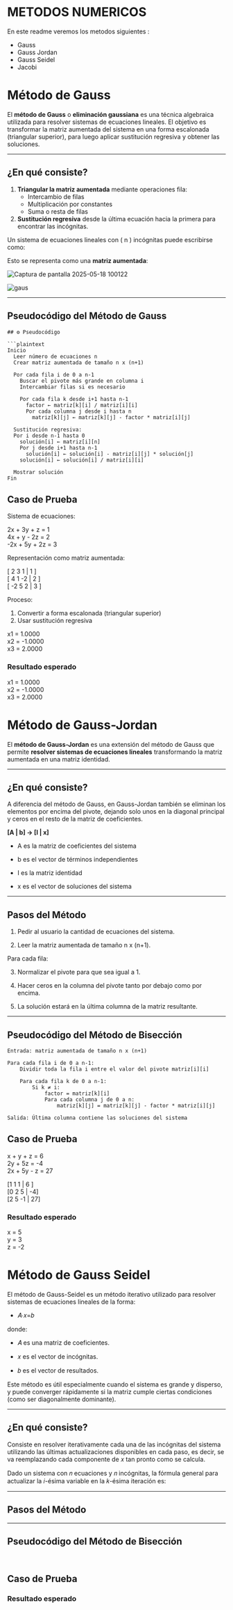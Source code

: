 # METODOS NUMERICOS

En este readme veremos los metodos siguientes : 
- Gauss
- Gauss Jordan 
- Gauss Seidel 
- Jacobi 

# Método de Gauss

El **método de Gauss** o **eliminación gaussiana** es una técnica algebraica utilizada para resolver sistemas de ecuaciones lineales. El objetivo es transformar la matriz aumentada del sistema en una forma escalonada (triangular superior), para luego aplicar sustitución regresiva y obtener las soluciones.

---

##  ¿En qué consiste?

1. **Triangular la matriz aumentada** mediante operaciones fila:
   - Intercambio de filas
   - Multiplicación por constantes
   - Suma o resta de filas
2. **Sustitución regresiva** desde la última ecuación hacia la primera para encontrar las incógnitas.

Un sistema de ecuaciones lineales con \( n \) incógnitas puede escribirse como:




Esto se representa como una **matriz aumentada**:

![Captura de pantalla 2025-05-18 100122](https://github.com/user-attachments/assets/f9d66cff-a4dc-48a4-be91-c4a805ec8f9c)


![gaus](https://github.com/user-attachments/assets/7133d94f-3739-4f5d-b835-b47dc48e64f4)




---


## Pseudocódigo del Método de Gauss

```plaintext
## ⚙️ Pseudocódigo

```plaintext
Inicio
  Leer número de ecuaciones n
  Crear matriz aumentada de tamaño n x (n+1)

  Por cada fila i de 0 a n-1
    Buscar el pivote más grande en columna i
    Intercambiar filas si es necesario

    Por cada fila k desde i+1 hasta n-1
      factor ← matriz[k][i] / matriz[i][i]
      Por cada columna j desde i hasta n
        matriz[k][j] ← matriz[k][j] - factor * matriz[i][j]

  Sustitución regresiva:
  Por i desde n-1 hasta 0
    solución[i] ← matriz[i][n]
    Por j desde i+1 hasta n-1
      solución[i] ← solución[i] - matriz[i][j] * solución[j]
    solución[i] ← solución[i] / matriz[i][i]

  Mostrar solución
Fin
```

## Caso de Prueba

Sistema de ecuaciones:

2x + 3y + z = 1  
4x + y - 2z = 2  
-2x + 5y + 2z = 3

Representación como matriz aumentada:

[  2   3   1  |  1 ]  
[  4   1  -2  |  2 ]  
[ -2   5   2  |  3 ]

Proceso:

1. Convertir a forma escalonada (triangular superior)
2. Usar sustitución regresiva



x1 = 1.0000  
x2 = -1.0000  
x3 = 2.0000

### Resultado esperado
x1 = 1.0000  
x2 = -1.0000  
x3 = 2.0000






# Método de Gauss-Jordan 

El **método de Gauss-Jordan** es una extensión del método de Gauss que permite **resolver sistemas de ecuaciones lineales** transformando la matriz aumentada en una matriz identidad. 

---

##  ¿En qué consiste?

A diferencia del método de Gauss, en Gauss-Jordan también se eliminan los elementos por encima del pivote, dejando solo unos en la diagonal principal y ceros en el resto de la matriz de coeficientes.

**[A | b]  →  [I | x]**

- A es la matriz de coeficientes del sistema

- b es el vector de términos independientes

- I es la matriz identidad

- x es el vector de soluciones del sistema
---

##  Pasos del Método

1. Pedir al usuario la cantidad de ecuaciones del sistema.

2. Leer la matriz aumentada de tamaño n x (n+1).

Para cada fila:

3. Normalizar el pivote para que sea igual a 1.

4. Hacer ceros en la columna del pivote tanto por debajo como por encima.

5. La solución estará en la última columna de la matriz resultante.
---


## Pseudocódigo del Método de Bisección

```plaintext
Entrada: matriz aumentada de tamaño n x (n+1)

Para cada fila i de 0 a n-1:
    Dividir toda la fila i entre el valor del pivote matriz[i][i]

    Para cada fila k de 0 a n-1:
        Si k ≠ i:
            factor = matriz[k][i]
            Para cada columna j de 0 a n:
                matriz[k][j] = matriz[k][j] - factor * matriz[i][j]

Salida: Última columna contiene las soluciones del sistema

```

## Caso de Prueba


x + y + z = 6  
2y + 5z = -4  
2x + 5y - z = 27


[1  1  1 | 6 ]  
[0  2  5 | -4]  
[2  5 -1 | 27]



### Resultado esperado
x = 5  
y = 3  
z = -2

# Método de Gauss Seidel

El método de Gauss-Seidel es un método iterativo utilizado para resolver sistemas de ecuaciones lineales de la forma:

- 𝐴⋅𝑥=𝑏

donde:

- 𝐴 es una matriz de coeficientes.

- 𝑥 es el vector de incógnitas.

- 𝑏 es el vector de resultados.

Este método es útil especialmente cuando el sistema es grande y disperso, y puede converger rápidamente si la matriz cumple ciertas condiciones (como ser diagonalmente dominante).

---

##  ¿En qué consiste?

Consiste en resolver iterativamente cada una de las incógnitas del sistema utilizando las últimas actualizaciones disponibles en cada paso, es decir, se va reemplazando cada componente de 
𝑥 tan pronto como se calcula.

Dado un sistema con 𝑛 ecuaciones y 𝑛 incógnitas, la fórmula general para actualizar la 𝑖-ésima variable en la 𝑘-ésima iteración es:


---

##  Pasos del Método


---


## Pseudocódigo del Método de Bisección

```plaintext


```

## Caso de Prueba





### Resultado esperado


